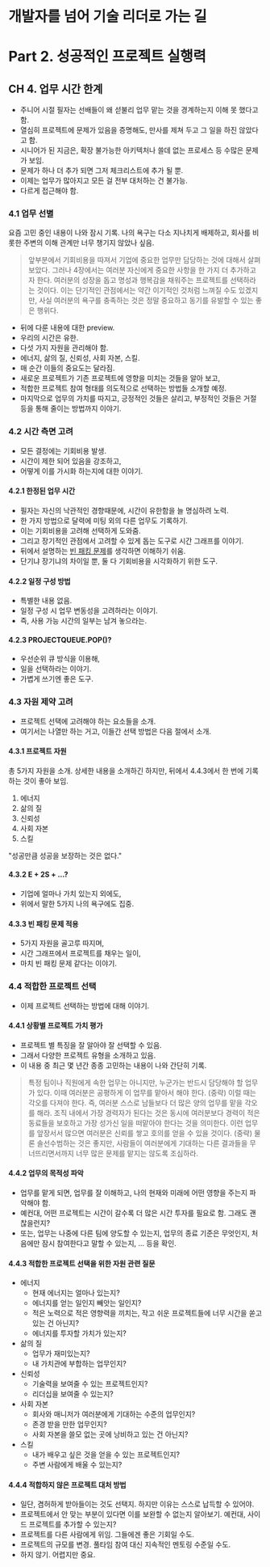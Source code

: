 
# 개발자를 넘어 기술 리더로 가는 길

# Part 2. 성공적인 프로젝트 실행력

## CH 4. 업무 시간 한계

- 주니어 시절 필자는 선배들이 왜 섣불리 업무 맡는 것을 경계하는지 이해 못 했다고 함.
- 열심히 프로젝트에 문제가 있음을 증명해도, 만사를 제쳐 두고 그 일을 하진 않았다고 함.
- 시니어가 된 지금은, 확장 불가능한 아키텍처나 쓸데 없는 프로세스 등 수많은 문제가 보임.
- 문제가 하나 더 추가 되면 그저 체크리스트에 추가 될 뿐.
- 이제는 업무가 많아지고 모든 걸 전부 대처하는 건 불가능.
- 다르게 접근해야 함.

### 4.1 업무 선별

요즘 고민 중인 내용이 나와 잠시 기록. 나의 욕구는 다소 지나치게 배제하고, 회사를 비롯한 주변의 이해 관계만 너무 챙기지 않았나 싶음.

> 앞부분에서 기회비용을 따져서 기업에 중요한 업무만 담당하는 것에 대해서 살펴보았다. 그러나 4장에서는 여러분 자신에게 중요한 사항을 한 가지 더 추가하고자 한다. 여러분의 성장을 돕고 명성과 행복감을 채워주는 프로젝트를 선택하라는 것이다. 이는 단기적인 관점에서는 약간 이기적인 것처럼 느껴질 수도 있겠지만, 사실 여러분의 욕구를 충족하는 것은 정말 중요하고 동기를 유발할 수 있는 좋은 행위다.

- 뒤에 다룬 내용에 대한 preview.
- 우리의 시간은 유한.
- 다섯 가지 자원을 관리해야 함.
- 에너지, 삶의 질, 신뢰성, 사회 자본, 스킬.
- 매 순간 이들의 중요도는 달라짐.
- 새로운 프로젝트가 기존 프로젝트에 영향을 미치는 것들을 알아 보고,
- 적합한 프로젝트 참여 형태를 의도적으로 선택하는 방법들 소개할 예정.
- 마지막으로 업무의 가치를 따지고, 긍정적인 것들은 살리고, 부정적인 것들은 거절 등을 통해 줄이는 방법까지 이야기.

### 4.2 시간 측면 고려

- 모든 결정에는 기회비용 발생.
- 시간이 제한 되어 있음을 강조하고,
- 어떻게 이를 가시화 하는지에 대한 이야기.

#### 4.2.1 한정된 업무 시간

- 필자는 자신의 낙관적인 경향때문에, 시간이 유한함을 늘 명심하려 노력.
- 한 가지 방법으로 달력에 미팅 외의 다른 업무도 기록하기.
- 이는 기회비용을 고려해 선택하게 도와줌.
- 그리고 장기적인 관점에서 고려할 수 있게 돕는 도구로 시간 그래프를 이야기.
- 뒤에서 설명하는 [빈 패킹 문제](https://en.wikipedia.org/wiki/Bin_packing_problem)를 생각하면 이해하기 쉬움.
- 단기냐 장기냐의 차이일 뿐, 둘 다 기회비용을 시각화하기 위한 도구.

#### 4.2.2 일정 구성 방법

- 특별한 내용 없음.
- 일정 구성 시 업무 변동성을 고려하라는 이야기.
- 즉, 사용 가능 시간의 일부는 남겨 놓으라는.

#### 4.2.3 PROJECTQUEUE.POP()?

- 우선순위 큐 방식을 이용해,
- 일을 선택하라는 이야기.
- 가볍게 쓰기엔 좋은 도구.

### 4.3 자원 제약 고려

- 프로젝트 선택에 고려해야 하는 요소들을 소개.
- 여기서는 나열만 하는 거고, 이들간 선택 방법은 다음 절에서 소개.

#### 4.3.1 프로젝트 자원

총 5가지 자원을 소개. 상세한 내용을 소개하긴 하지만, 뒤에서 4.4.3에서 한 번에 기록하는 것이 좋아 보임.

1. 에너지
2. 삶의 질
3. 신뢰성
4. 사회 자본
5. 스킬

"성공만큼 성공을 보장하는 것은 없다."

#### 4.3.2 E + 2S + ...?

- 기업에 얼마나 가치 있는지 외에도,
- 위에서 말한 5가지 나의 욕구에도 집중.

#### 4.3.3 빈 패킹 문제 적용

- 5가지 자원을 골고루 따지며,
- 시간 그래프에서 프로젝트를 채우는 일이,
- 마치 빈 패킹 문제 같다는 이야기.

### 4.4 적합한 프로젝트 선택

- 이제 프로젝트 선택하는 방법에 대해 이야기.

#### 4.4.1 상황별 프로젝트 가치 평가

- 프로젝트 별 특징을 잘 알아야 잘 선택할 수 있음.
- 그래서 다양한 프로젝트 유형을 소개하고 있음.
- 이 내용 중 최근 몇 년간 종종 고민하는 내용이 나와 간단히 기록.

> 특정 팀이나 직원에게 속한 업무는 아니지만, 누군가는 반드시 담당해야 할 업무가 있다. 이때 여러분은 공평하게 이 업무를 맡아서 해야 한다. (중략) 이럴 때는 각오를 다져야 한다. 즉, 여러분 스스로 남들보다 더 많은 양의 업무를 맡을 각오를 해라. 조직 내에서 가장 경력자가 된다는 것은 동시에 여러분보다 경력이 적은 동료들을 보호하고 가장 성가신 일을 떠맡아야 한다는 것을 의미한다. 이런 업무를 앞장서서 많으면 여러분은 신뢰를 쌓고 호의를 얻을 수 있을 것이다. (중략) 물론 솔선수범하는 것은 좋지만, 사람들이 여러분에게 기대하는 다른 결과들을 무너뜨리면서까지 너무 많은 문제를 맡지는 않도록 조심하라.

#### 4.4.2 업무의 목적성 파악

- 업무를 맡게 되면, 업무를 잘 이해하고, 나의 현재와 미래에 어떤 영향을 주는지 파악해야 함.
- 예컨대, 어떤 프로젝트는 시간이 갈수록 더 많은 시간 투자를 필요로 함. 그래도 괜찮을런지?
- 또는, 업무는 나중에 다른 팀에 양도할 수 있는지, 업무의 종료 기준은 무엇인지, 처음에만 잠시 참여한다고 말할 수 있는지, ... 등을 확인.

#### 4.4.3 적합한 프로젝트 선택을 위한 자원 관련 질문

- 에너지
  - 현재 에너지는 얼마나 있는지?
  - 에너지를 얻는 일인지 빼앗는 일인지?
  - 적은 노력으로 적은 영향력을 끼치는, 작고 쉬운 프로젝트들에 너무 시간을 쏟고 있는 건 아닌지?
  - 에너지를 투자할 가치가 있는지?
- 삶의 질
  - 업무가 재미있는지?
  - 내 가치관에 부합하는 업무인지?
- 신뢰성
  - 기술력을 보여줄 수 있는 프로젝트인지?
  - 리더십을 보여줄 수 있는지?
- 사회 자본
  - 회사와 매니저가 여러분에게 기대하는 수준의 업무인지?
  - 존경 받을 만한 업무인지?
  - 사회 자본을 쓸모 없는 곳에 낭비하고 있는 건 아닌지?
- 스킬
  - 내가 배우고 싶은 것을 얻을 수 있는 프로젝트인지?
  - 주변 사람에게 배울 수 있는지?

#### 4.4.4 적합하지 않은 프로젝트 대처 방법

- 일단, 겸허하게 받아들이는 것도 선택지. 하지만 이유는 스스로 납득할 수 있어야.
- 프로젝트에서 안 맞는 부분이 있다면 이를 보완할 수 없는지 알아보기. 예컨대, 사이드 프로젝트를 추가할 수 있는지?
- 프로젝트를 다른 사람에게 위임. 그들에겐 좋은 기회일 수도.
- 프로젝트의 규모를 변경. 풀타임 참여 대신 지속적인 멘토링 수준일 수도.
- 하지 않기. 어렵지만 중요.
